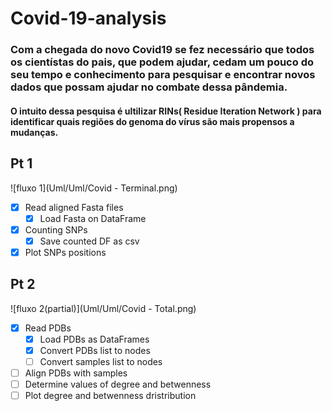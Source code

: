 # Covid-19-analysis
### Com a chegada do novo Covid19 se fez necessário que todos os cientístas do pais, que podem ajudar, cedam um pouco do seu tempo e conhecimento para pesquisar e encontrar novos dados que possam ajudar no combate dessa pândemia. 
#### O intuito dessa pesquisa é ultilizar RINs( Residue Iteration Network ) para identificar quais regiões do genoma do vírus são mais propensos a mudanças.

## Pt 1
 ![fluxo 1](Uml/Uml/Covid - Terminal.png)
 
 - [X] Read aligned Fasta files
    - [X] Load Fasta on DataFrame
 - [X] Counting SNPs
    - [X] Save counted DF as csv
 - [X] Plot SNPs positions
 
## Pt 2
 ![fluxo 2(partial)](Uml/Uml/Covid - Total.png)
 - [X] Read PDBs
    - [X] Load PDBs as DataFrames
    - [X] Convert PDBs list to nodes
    - [ ] Convert samples list to nodes
 - [ ] Align PDBs with samples
 - [ ] Determine values of degree and betwenness
 - [ ] Plot degree and betwenness dristribution
